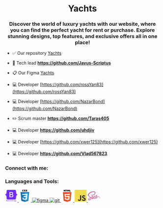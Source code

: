 <h1 align="center"> Yachts</h1>
<h3 align="center">Discover the world of luxury yachts with our website, where you can find the perfect yacht for rent or purchase. Explore stunning designs, top features, and exclusive offers all in one place!</h3>

- ✅ Our repository [Yachts](https://github.com/Javus-Scriptus/yachts_v5)

- 🎯 Tech lead **https://github.com/Javus-Scriptus**

- 📋 Our Figma [Yachts](https://www.figma.com/design/NhtkLaESEssAPDHZ52U3Dc/Yacht?node-id=3500-17&m=dev)

- 💻 Developer [https://github.com/rossYan83](https://github.com/rossYan83)

- 💻 Developer [https://github.com/NazarBond](https://github.com/NazarBond)

- ✏️ Scrum master **https://github.com/Taras405**

- 💻 Developer **https://github.com/uhdjiv**

- 💻 Developer [https://github.com/xwer125](https://github.com/xwer125)

- 💻 Developer **https://github.com/Vlad567823**

<h3 align="left">Connect with me:</h3>
<p align="left">
</p>

<h3 align="left">Languages and Tools:</h3>
<p align="left"> <a href="https://getbootstrap.com" target="_blank" rel="noreferrer"> <img src="https://raw.githubusercontent.com/devicons/devicon/master/icons/bootstrap/bootstrap-plain-wordmark.svg" alt="bootstrap" width="40" height="40"/> </a> <a href="https://www.w3schools.com/css/" target="_blank" rel="noreferrer"> <img src="https://raw.githubusercontent.com/devicons/devicon/master/icons/css3/css3-original-wordmark.svg" alt="css3" width="40" height="40"/> </a> <a href="https://www.figma.com/" target="_blank" rel="noreferrer"> <img src="https://www.vectorlogo.zone/logos/figma/figma-icon.svg" alt="figma" width="40" height="40"/> </a> <a href="https://git-scm.com/" target="_blank" rel="noreferrer"> <img src="https://www.vectorlogo.zone/logos/git-scm/git-scm-icon.svg" alt="git" width="40" height="40"/> </a> <a href="https://www.w3.org/html/" target="_blank" rel="noreferrer"> <img src="https://raw.githubusercontent.com/devicons/devicon/master/icons/html5/html5-original-wordmark.svg" alt="html5" width="40" height="40"/> </a> <a href="https://developer.mozilla.org/en-US/docs/Web/JavaScript" target="_blank" rel="noreferrer"> <img src="https://raw.githubusercontent.com/devicons/devicon/master/icons/javascript/javascript-original.svg" alt="javascript" width="40" height="40"/> </a> <a href="https://sass-lang.com" target="_blank" rel="noreferrer"> <img src="https://raw.githubusercontent.com/devicons/devicon/master/icons/sass/sass-original.svg" alt="sass" width="40" height="40"/> </a> </p>
